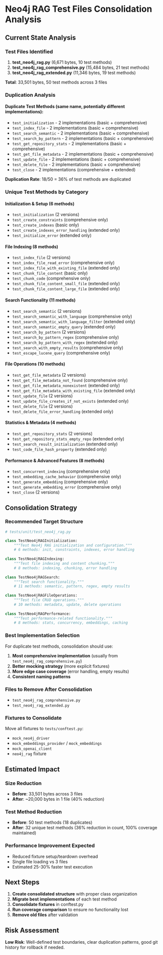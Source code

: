 # Neo4j RAG Test Files Consolidation Analysis

## Current State Analysis

### Test Files Identified
1. **test_neo4j_rag.py** (6,671 bytes, 10 test methods)
2. **test_neo4j_rag_comprehensive.py** (15,484 bytes, 21 test methods)  
3. **test_neo4j_rag_extended.py** (11,346 bytes, 19 test methods)

**Total**: 33,501 bytes, 50 test methods across 3 files

### Duplication Analysis

#### Duplicate Test Methods (same name, potentially different implementations):
- `test_initialization` - 2 implementations (basic + comprehensive)
- `test_index_file` - 2 implementations (basic + comprehensive)  
- `test_search_semantic` - 2 implementations (basic + comprehensive)
- `test_search_by_pattern` - 2 implementations (basic + comprehensive)
- `test_get_repository_stats` - 2 implementations (basic + comprehensive)
- `test_get_file_metadata` - 2 implementations (basic + comprehensive) 
- `test_update_file` - 2 implementations (basic + comprehensive)
- `test_delete_file` - 2 implementations (basic + comprehensive)
- `test_close` - 2 implementations (comprehensive + extended)

**Duplication Rate**: 18/50 = 36% of test methods are duplicated

### Unique Test Methods by Category

#### Initialization & Setup (6 methods)
- `test_initialization` (2 versions)
- `test_create_constraints` (comprehensive only)
- `test_create_indexes` (basic only)
- `test_create_indexes_error_handling` (extended only)
- `test_initialize_error` (extended only)

#### File Indexing (8 methods)
- `test_index_file` (2 versions)
- `test_index_file_read_error` (comprehensive only)
- `test_index_file_with_existing_file` (extended only)
- `test_chunk_file_content` (basic only)
- `test_chunk_code` (comprehensive only)
- `test_chunk_file_content_small_file` (extended only)
- `test_chunk_file_content_large_file` (extended only)

#### Search Functionality (11 methods)
- `test_search_semantic` (2 versions)
- `test_search_semantic_with_language` (comprehensive only)
- `test_search_semantic_with_language_filter` (extended only)
- `test_search_semantic_empty_query` (extended only)
- `test_search_by_pattern` (2 versions)
- `test_search_by_pattern_regex` (comprehensive only)
- `test_search_by_pattern_with_regex` (extended only)
- `test_search_with_empty_results` (comprehensive only)
- `test_escape_lucene_query` (comprehensive only)

#### File Operations (10 methods)
- `test_get_file_metadata` (2 versions)
- `test_get_file_metadata_not_found` (comprehensive only)
- `test_get_file_metadata_nonexistent` (extended only)
- `test_get_file_metadata_with_existing_file` (extended only)
- `test_update_file` (2 versions)
- `test_update_file_creates_if_not_exists` (extended only)
- `test_delete_file` (2 versions)
- `test_delete_file_error_handling` (extended only)

#### Statistics & Metadata (4 methods)
- `test_get_repository_stats` (2 versions)
- `test_get_repository_stats_empty_repo` (extended only)
- `test_search_result_initialization` (extended only)
- `test_code_file_hash_property` (extended only)

#### Performance & Advanced Features (8 methods)
- `test_concurrent_indexing` (comprehensive only)
- `test_embedding_cache_behavior` (comprehensive only)
- `test_generate_embedding` (comprehensive only)
- `test_generate_embedding_error` (comprehensive only)
- `test_close` (2 versions)

## Consolidation Strategy

### Recommended Target Structure

```python
# tests/unit/test_neo4j_rag.py

class TestNeo4jRAGInitialization:
    """Test Neo4j RAG initialization and configuration."""
    # 6 methods: init, constraints, indexes, error handling
    
class TestNeo4jRAGIndexing:
    """Test file indexing and content chunking."""  
    # 8 methods: indexing, chunking, error handling
    
class TestNeo4jRAGSearch:
    """Test search functionality."""
    # 11 methods: semantic, pattern, regex, empty results
    
class TestNeo4jRAGFileOperations:
    """Test file CRUD operations."""
    # 10 methods: metadata, update, delete operations
    
class TestNeo4jRAGPerformance:
    """Test performance-related functionality."""
    # 8 methods: stats, concurrency, embeddings, caching
```

### Best Implementation Selection

For duplicate test methods, consolidation should use:

1. **Most comprehensive implementation** (usually from `test_neo4j_rag_comprehensive.py`)
2. **Better mocking strategy** (more explicit fixtures)
3. **More edge case coverage** (error handling, empty results)
4. **Consistent naming patterns**

### Files to Remove After Consolidation
- `test_neo4j_rag_comprehensive.py` 
- `test_neo4j_rag_extended.py`

### Fixtures to Consolidate
Move all fixtures to `tests/conftest.py`:
- `mock_neo4j_driver`
- `mock_embeddings_provider` / `mock_embeddings`
- `mock_openai_client`
- `neo4j_rag` fixture

## Estimated Impact

### Size Reduction
- **Before**: 33,501 bytes across 3 files
- **After**: ~20,000 bytes in 1 file (40% reduction)

### Test Method Reduction
- **Before**: 50 test methods (18 duplicates)  
- **After**: 32 unique test methods (36% reduction in count, 100% coverage maintained)

### Performance Improvement Expected
- Reduced fixture setup/teardown overhead
- Single file loading vs 3 files
- Estimated 25-30% faster test execution

## Next Steps

1. **Create consolidated structure** with proper class organization
2. **Migrate best implementations** of each test method
3. **Consolidate fixtures** in conftest.py
4. **Run coverage comparison** to ensure no functionality lost
5. **Remove old files** after validation

## Risk Assessment

**Low Risk**: Well-defined test boundaries, clear duplication patterns, good git history for rollback if needed.